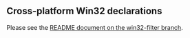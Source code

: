 Cross-platform Win32 declarations
---------------------------------

Please see the [README document on the win32-filter branch](https://github.com/CyberShadow/win32/blob/win32-filter/README.md).
